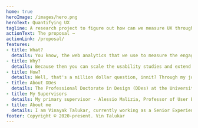 ```yaml
---
home: true
heroImage: /images/hero.png
heroText: Quantifying UX
tagline: A research project to figure out how can we measure UX through analytics, reducing the dependancy on a qualitative study.
actionText: The proposal →
actionLink: /proposal/
features:
- title: What?
  details: You know, the web analytics that we use to measure the engagement of users in websites? Wouldn't it be great if we had such stuff to measure UX!? Well, that's what this research is about!
- title: Why?
  details: Because then you can scale the usability studies and extend them to thousands of users. You can also uncover hidden patterns. And do cool stuff like automate UX itself! Opens up endless possibilities.
- title: How?
  details: Well, that's a million dollar question, innit? Through my journey, I am hoping to find out a method and will publish it on this site.
- title: About DDes
  details: The Professional Doctorate in Design (DDes) at the University of Hertfordshire is aimed at candidates who currently work in a design discipline, and who wish to engage in research that relates to their professional role.
- title: My Supervisors
  details: My primary supervisor - Alessio Malizia, Professor of User Experience Design at University of Hertfordshire and a distinguished speaker of the ACM (the international Association for Computer Machinery). My secondary supervisor - Silvio Carta Ph.D. (2010, University of Cagliari, Italy), Doctor Europaeus, architect and researcher based in London. His main fields of interest is architectural design and design theory.
- title: About me
  details: I am Vinayak Talukar, currently working as a Senior Experience Designer at Sage. I am Passionate about human computer interaction and practicing/applying data informed design processes at large scale enterprise software developers.
footer: Copyright © 2020-present. Vin Talukar
---
```

